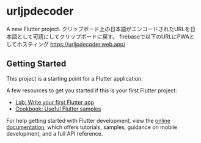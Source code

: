 # urljpdecoder

A new Flutter project.
クリップボード上の日本語がエンコードされたURLを日本語として可読にしてクリップボードに戻す。
firebaseで以下のURLにPWAとしてホスティング
https://urljpdecoder.web.app/

## Getting Started

This project is a starting point for a Flutter application.

A few resources to get you started if this is your first Flutter project:

- [Lab: Write your first Flutter app](https://docs.flutter.dev/get-started/codelab)
- [Cookbook: Useful Flutter samples](https://docs.flutter.dev/cookbook)

For help getting started with Flutter development, view the
[online documentation](https://docs.flutter.dev/), which offers tutorials,
samples, guidance on mobile development, and a full API reference.
